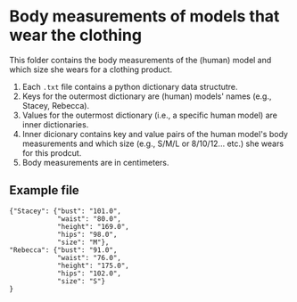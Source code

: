 # Body measurements of models that wear the clothing
This folder contains the body measurements of the (human) model and which size she wears for a clothing product.

1. Each ```.txt``` file contains a python dictionary data structutre.
2.  Keys for the outermost dictionary are (human) models' names (e.g., Stacey, Rebecca).
3. Values for the outermost dictionary (i.e., a specific human model) are inner dictionaries. 
4. Inner dicionary contains key and value pairs of the human model's body measurements and which size (e.g., S/M/L or 8/10/12... etc.) she wears for this prodcut.
5. Body measurements are in centimeters.

## Example file
```
{"Stacey": {"bust": "101.0", 
            "waist": "80.0", 
            "height": "169.0", 
            "hips": "98.0", 
            "size": "M"}, 
"Rebecca": {"bust": "91.0", 
            "waist": "76.0", 
            "height": "175.0", 
            "hips": "102.0", 
            "size": "S"}
}
```